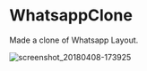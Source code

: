 # WhatsappClone
Made a clone of Whatsapp Layout.


![screenshot_20180408-173925](https://user-images.githubusercontent.com/32354702/38467420-e9084ecc-3b55-11e8-89da-3a150ab27fab.png)
